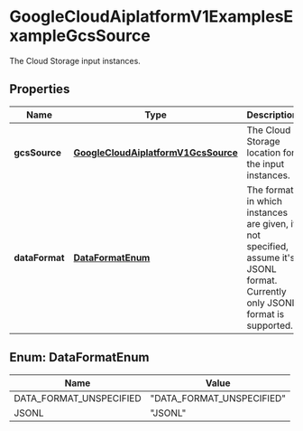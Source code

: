 

# GoogleCloudAiplatformV1ExamplesExampleGcsSource

The Cloud Storage input instances.

## Properties

| Name | Type | Description | Notes |
|------------ | ------------- | ------------- | -------------|
|**gcsSource** | [**GoogleCloudAiplatformV1GcsSource**](GoogleCloudAiplatformV1GcsSource.md) | The Cloud Storage location for the input instances. |  [optional] |
|**dataFormat** | [**DataFormatEnum**](#DataFormatEnum) | The format in which instances are given, if not specified, assume it&#39;s JSONL format. Currently only JSONL format is supported. |  [optional] |



## Enum: DataFormatEnum

| Name | Value |
|---- | -----|
| DATA_FORMAT_UNSPECIFIED | &quot;DATA_FORMAT_UNSPECIFIED&quot; |
| JSONL | &quot;JSONL&quot; |



